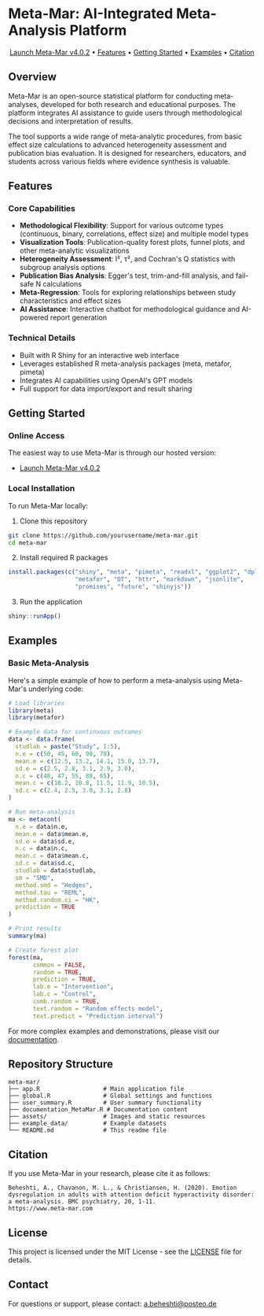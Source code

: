 # Meta-Mar: AI-Integrated Meta-Analysis Platform


<p align="center">
  <a href="https://www.meta-mar.com">Launch Meta-Mar v4.0.2</a> •
  <a href="#features">Features</a> •
  <a href="#getting-started">Getting Started</a> •
  <a href="#examples">Examples</a> •
  <a href="#citation">Citation</a>
</p>

## Overview

Meta-Mar is an open-source statistical platform for conducting meta-analyses, developed for both research and educational purposes. The platform integrates AI assistance to guide users through methodological decisions and interpretation of results.

The tool supports a wide range of meta-analytic procedures, from basic effect size calculations to advanced heterogeneity assessment and publication bias evaluation. It is designed for researchers, educators, and students across various fields where evidence synthesis is valuable.



## Features

### Core Capabilities
- **Methodological Flexibility**: Support for various outcome types (continuous, binary, correlations, effect size) and multiple model types
- **Visualization Tools**: Publication-quality forest plots, funnel plots, and other meta-analytic visualizations
- **Heterogeneity Assessment**: I², τ², and Cochran's Q statistics with subgroup analysis options
- **Publication Bias Analysis**: Egger's test, trim-and-fill analysis, and fail-safe N calculations
- **Meta-Regression**: Tools for exploring relationships between study characteristics and effect sizes
- **AI Assistance**: Interactive chatbot for methodological guidance and AI-powered report generation

### Technical Details
- Built with R Shiny for an interactive web interface
- Leverages established R meta-analysis packages (meta, metafor, pimeta)
- Integrates AI capabilities using OpenAI's GPT models
- Full support for data import/export and result sharing

## Getting Started

### Online Access
The easiest way to use Meta-Mar is through our hosted version:
- [Launch Meta-Mar v4.0.2](https://www.meta-mar.com)

### Local Installation

To run Meta-Mar locally:

1. Clone this repository
```bash
git clone https://github.com/yourusername/meta-mar.git
cd meta-mar
```

2. Install required R packages
```r
install.packages(c("shiny", "meta", "pimeta", "readxl", "ggplot2", "dplyr", 
                   "metafor", "DT", "httr", "markdown", "jsonlite", 
                   "promises", "future", "shinyjs"))
```

3. Run the application
```r
shiny::runApp()
```

## Examples

### Basic Meta-Analysis

Here's a simple example of how to perform a meta-analysis using Meta-Mar's underlying code:

```r
# Load libraries
library(meta)
library(metafor)

# Example data for continuous outcomes
data <- data.frame(
  studlab = paste("Study", 1:5),
  n.e = c(50, 45, 60, 90, 70),
  mean.e = c(12.5, 13.2, 14.1, 15.0, 13.7),
  sd.e = c(2.5, 2.8, 3.1, 2.9, 3.0),
  n.c = c(48, 47, 55, 88, 65),
  mean.c = c(10.2, 10.8, 11.5, 11.9, 10.5),
  sd.c = c(2.4, 2.5, 3.0, 3.1, 2.8)
)

# Run meta-analysis
ma <- metacont(
  n.e = data$n.e,
  mean.e = data$mean.e,
  sd.e = data$sd.e,
  n.c = data$n.c,
  mean.c = data$mean.c,
  sd.c = data$sd.c,
  studlab = data$studlab,
  sm = "SMD",
  method.smd = "Hedges",
  method.tau = "REML",
  method.random.ci = "HK",
  prediction = TRUE
)

# Print results
summary(ma)

# Create forest plot
forest(ma, 
       common = FALSE, 
       random = TRUE,
       prediction = TRUE,
       lab.e = "Intervention",
       lab.c = "Control",
       comb.random = TRUE,
       text.random = "Random effects model",
       text.predict = "Prediction interval")
```

For more complex examples and demonstrations, please visit our [documentation](https://meta-mar.shinyapps.io/metamar_llm/).

## Repository Structure

```
meta-mar/
├── app.R                  # Main application file
├── global.R               # Global settings and functions
├── user_summary.R         # User summary functionality
├── documentation_MetaMar.R # Documentation content
├── assets/                # Images and static resources
├── example_data/          # Example datasets
└── README.md              # This readme file
```

## Citation

If you use Meta-Mar in your research, please cite it as follows:

```
Beheshti, A., Chavanon, M. L., & Christiansen, H. (2020). Emotion dysregulation in adults with attention deficit hyperactivity disorder: a meta-analysis. BMC psychiatry, 20, 1-11.
https://www.meta-mar.com
```

## License

This project is licensed under the MIT License - see the [LICENSE](LICENSE) file for details.

## Contact

For questions or support, please contact: [a.beheshti@posteo.de](mailto:a.beheshti@posteo.de)
